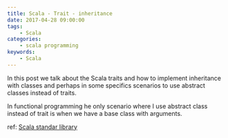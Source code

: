 ```yaml
---
title: Scala - Trait - inheritance
date: 2017-04-28 09:00:00
tags:
    - Scala
categories:
    - scala programming 
keywords:
    - Scala
---
```

In this post we talk about the Scala traits and how to implement inheritance with classes and perhaps in some specifics scenarios to use abstract classes instead of traits.

In functional programming he only scenario where I use abstract class instead of trait is when we have a base class with arguments.




ref: [Scala standar library](https://www.scala-lang.org/files/archive/spec/2.13/public/images/classhierarchy.png)   